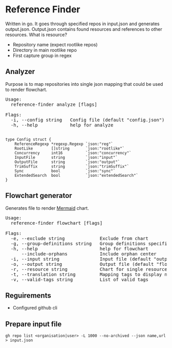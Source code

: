 # Reference Finder

Written in go. It goes through specified repos in input.json and generates output.json.
Output.json contains found resources and references to other resources. What is resource? 

- Repository name (expect rootlike repos) 
- Directory in main rootlike repo 
- First capture group in regex

## Analyzer
Purpose is to map repositories into single json mapping that could be used to render flowchart.

<pre>
Usage:
  reference-finder analyze [flags]

Flags:
  -i, --config string   Config file (default "config.json")
  -h, --help            help for analyze
 </pre>

```
type Config struct {
	ReferenceRegexp *regexp.Regexp `json:"reg"`
	RootLike        []string       `json:"rootlike"`
	Concurrency     int16          `json:"concurrency"`
	InputFile       string         `json:"input"`
	OutputFile      string         `json:"output"`
	TrimSuffix      string         `json:"trimSuffix"`
	Sync            bool           `json:"sync"`
	ExtendedSearch  bool           `json:"extendedSearch"`
}
```

## Flowchart generator 
Generates file to render [Mermaid](https://mermaid.live/) chart.
<pre>
Usage:
  reference-finder flowchart [flags]

Flags:
  -e, --exclude string             Exclude from chart
  -g, --group-definitions string   Group definitions specification
  -h, --help                       help for flowchart
      --include-orphans            Include orphan center
  -i, --input string               Input file (default "output.json")
  -o, --output string              Output file (default "flowchart.txt")
  -r, --resource string            Chart for single resource
  -t, --translation string         Mapping tags to display names. One line - one translation. Separated by ;.
  -v, --valid-tags string          List of valid tags
</pre>
## Reguirements

- Configured github cli

## Prepare input file

 `gh repo list <organisation|user> -L 1000 --no-archived --json name,url > input.json`
